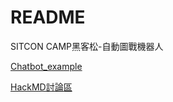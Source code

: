 # README
SITCON CAMP黑客松-自動圖戰機器人

[Chatbot_example](http://nbviewer.jupyter.org/github/nispc/sitcon_camp_telepot/tree/master/)

[HackMD討論區](https://hackmd.io/GYFgnCBGCMCmDsBaeAOSJEnAQ0ZADAMwYzbbQDG8s2kArCEA?both)
